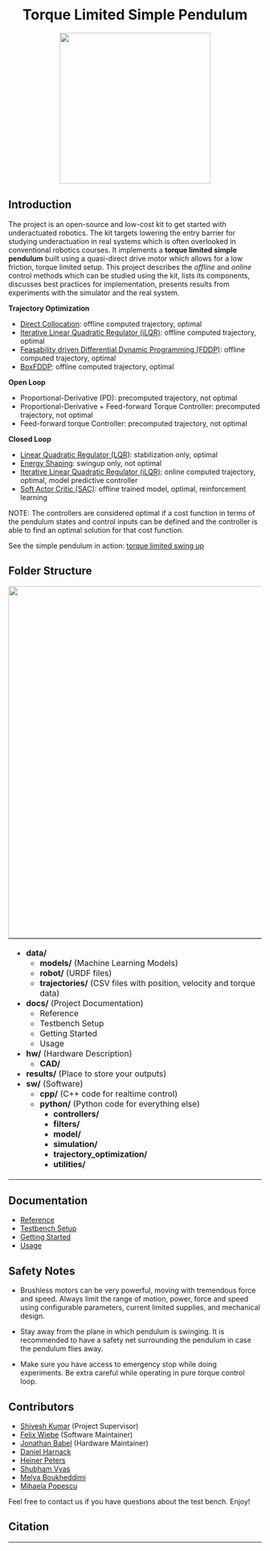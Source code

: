 <div align="center">

#  Torque Limited Simple Pendulum
</div>

<div align="center">
<img width="300" src="../hw/simple_pendulum_CAD.png">
</div>

## Introduction #
The project is an open-source and low-cost kit to get started with underactuated robotics. The kit targets lowering the entry barrier for studying underactuation in real systems which is often overlooked in conventional robotics courses. It implements a **torque limited simple pendulum** built using a quasi-direct drive motor which allows for a low friction, torque limited setup. This project describes the _offline_ and _online_ control methods which can be studied using the kit, lists its components, discusses best practices for implementation, presents results from experiments with the simulator and the real system.

**Trajectory Optimization**
* [Direct Collocation](https://git.hb.dfki.de/underactuated-robotics/release_version/torque_limited_simple_pendulum/-/tree/master/sw/python/trajectory_optimization/direct_collocation): offline computed trajectory, optimal
* [Iterative Linear Quadratic Regulator (iLQR)](sw/python/trajectory_optimization/iLQR/README.md): offline computed trajectory, optimal
* [Feasability driven Differential Dynamic Programming (FDDP)](https://git.hb.dfki.de/underactuated-robotics/release_version/torque_limited_simple_pendulum/-/blob/master/sw/python/trajectory_optimization/ddp/README.md): offline computed trajectory, optimal
* [BoxFDDP](https://git.hb.dfki.de/underactuated-robotics/release_version/torque_limited_simple_pendulum/-/blob/master/sw/python/trajectory_optimization/ddp/README.md): offline computed trajectory, optimal

**Open Loop**
* Proportional-Derivative (PD): precomputed trajectory, not optimal
* Proportional-Derivative + Feed-forward Torque Controller: precomputed trajectory, not optimal
* Feed-forward torque Controller: precomputed trajectory, not optimal

**Closed Loop**
* [Linear Quadratic Regulator (LQR)](sw/python/controllers/LQR/README.md): stabilization only, optimal
* [Energy Shaping](sw/python/controllers/energy_shaping/README.md): swingup only, not optimal
* [Iterative Linear Quadratic Regulator (iLQR)](sw/python/controllers/iLQR/README.md): online computed trajectory, optimal, model predictive controller
* [Soft Actor Critic (SAC)](https://git.hb.dfki.de/underactuated-robotics/release_version/torque_limited_simple_pendulum/-/blob/master/sw/python/controllers/soft_actor_critic/README.md): offline trained model, optimal, reinforcement learning

NOTE: The controllers are considered optimal if a cost function in terms of the pendulum states and control inputs can be defined and the controller is able to find an optimal solution for that cost function.

See the simple pendulum in action: [torque limited swing up](/docs/simple_pendulum_swingup.mp4)

## Folder Structure #

<img align="right" img width="700" src="../docs/pendulum_swingup_animation.gif" />

<table>
	<tr>
        <td><ul>
                <li><b>data/</b>
                <ul>
                    <li><b>models/</b> (Machine Learning Models)</li>
                    <li><b>robot/</b> (URDF files)</li>
                    <li><b>trajectories/</b> (CSV files with position, velocity and torque data)</li>
                </ul>
                <li><b>docs/</b> (Project Documentation)
                <ul>
                    <li>Reference</li>
                    <li>Testbench Setup</li>
                    <li>Getting Started</li>
                    <li>Usage</li>
                </ul>
                <li><b>hw/</b> (Hardware Description)
                <ul>
                    <li><b>CAD/</b></li>
                </ul>
                <li><b>results/</b> (Place to store your outputs)</li>
                <li><b>sw/</b> (Software)
                <ul>
                    <li><b>cpp/</b> (C++ code for realtime control)
                    <li><b>python/</b> (Python code for everything else)
                    <ul>
                        <li><b>controllers/</b></li>
                        <li><b>filters/</b></li>
                        <li><b>model/</b></li>
                        <li><b>simulation/</b></li>
                        <li><b>trajectory_optimization/</b></li>
                        <li><b>utilities/</b></li>
                </ul>
                </ul>
            </ul>
    </tr>
</table>

## Documentation

* [Reference](docs/reference.md)
* [Testbench Setup](docs/testbench_setup.md)
* [Getting Started](docs/getting_started.md)
* [Usage](docs/usage.md)

## Safety Notes #

* Brushless motors can be very powerful, moving with tremendous force and speed. Always limit the range of motion, power, force and speed using configurable parameters, current limited supplies, and mechanical design.

* Stay away from the plane in which pendulum is swinging. It is recommended to have a safety net surrounding the pendulum in case the pendulum flies away.

* Make sure you have access to emergency stop while doing experiments. Be extra careful while operating in pure torque control loop. 

## Contributors #

* [Shivesh Kumar](https://robotik.dfki-bremen.de/en/about-us/staff/shku02.html) (Project Supervisor)
* [Felix Wiebe](https://robotik.dfki-bremen.de/en/about-us/staff/fewi01.html) (Software Maintainer)
* [Jonathan Babel](https://robotik.dfki-bremen.de/en/about-us/staff/joba02.html) (Hardware Maintainer)
* [Daniel Harnack](https://robotik.dfki-bremen.de/en/about-us/staff/daha03.html)
* [Heiner Peters](https://robotik.dfki-bremen.de/en/about-us/staff/hepe02.html)
* [Shubham Vyas](https://robotik.dfki-bremen.de/en/about-us/staff/shvy01/)
* [Melya Boukheddimi](https://robotik.dfki-bremen.de/en/about-us/staff/mebo01/)
* [Mihaela Popescu](https://robotik.dfki-bremen.de/en/about-us/staff/mipo02/)

Feel free to contact us if you have questions about the test bench. Enjoy!

## Citation #


-----------------------------------------------------------------------------------------------------------------------------

